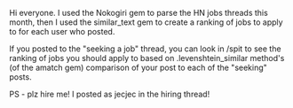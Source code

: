 Hi everyone.  I used the Nokogiri gem to parse the HN jobs threads this month, then I used the similar_text gem to create a ranking of jobs to apply to for each user who posted.

If you posted to the "seeking a job" thread, you can look in /spit to see the ranking of jobs you should apply to based on .levenshtein_similar method's (of the amatch gem) comparison of your post to each of the "seeking" posts.

PS - plz hire me!  I posted as jecjec in the hiring thread!